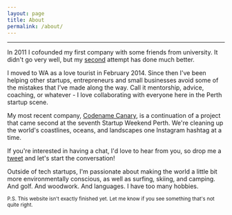 ```yaml
---
layout: page
title: About
permalink: /about/
---
```


<hr />

In 2011 I cofounded my first company with some friends from university. It didn't go very well, but my [second](http://saberr.com) attempt has done much better.

I moved to WA as a love tourist in February 2014. Since then I've been helping other startups, entrepreneurs and small businesses avoid some of the mistakes that I’ve made along the way. Call it mentorship, advice, coaching, or whatever - I love collaborating with everyone here in the Perth startup scene.

My most recent company, [Codename Canary](http://codenamecanary.org/), is a continuation of a project that came second at the seventh Startup Weekend Perth. We're cleaning up the world's coastlines, oceans, and landscapes one Instagram hashtag at a time.

If you're interested in having a chat, I'd love to hear from you, so drop me a [tweet](https://twitter.com/samjamead) and let's start the conversation!

Outside of tech startups, I'm passionate about making the world a little bit more environmentally conscious, as well as surfing, skiing, and camping. And golf. And woodwork. And languages. I have too many hobbies.

<small>P.S. This website isn't exactly finished yet. Let me know if you see something that's not quite right.</small>
